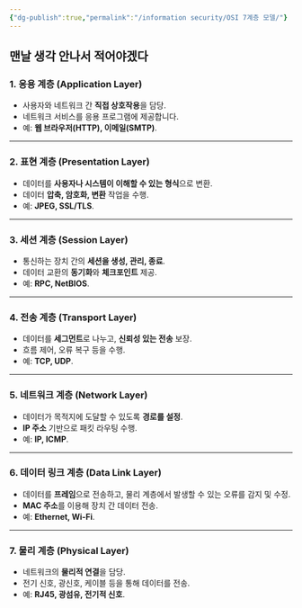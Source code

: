 ```yaml
---
{"dg-publish":true,"permalink":"/information security/OSI 7계층 모델/"}
---
```



## 맨날 생각 안나서 적어야겠다

### **1. 응용 계층 (Application Layer)**

- 사용자와 네트워크 간 **직접 상호작용**을 담당.
- 네트워크 서비스를 응용 프로그램에 제공합니다.
- 예: **웹 브라우저(HTTP), 이메일(SMTP)**.

---

### **2. 표현 계층 (Presentation Layer)**

- 데이터를 **사용자나 시스템이 이해할 수 있는 형식**으로 변환.
- 데이터 **압축, 암호화, 변환** 작업을 수행.
- 예: **JPEG, SSL/TLS**.

---

### **3. 세션 계층 (Session Layer)**

- 통신하는 장치 간의 **세션을 생성, 관리, 종료**.
- 데이터 교환의 **동기화**와 **체크포인트** 제공.
- 예: **RPC, NetBIOS**.

---

### **4. 전송 계층 (Transport Layer)**

- 데이터를 **세그먼트**로 나누고, **신뢰성 있는 전송** 보장.
- 흐름 제어, 오류 복구 등을 수행.
- 예: **TCP, UDP**.

---

### **5. 네트워크 계층 (Network Layer)**

- 데이터가 목적지에 도달할 수 있도록 **경로를 설정**.
- **IP 주소** 기반으로 패킷 라우팅 수행.
- 예: **IP, ICMP**.

---

### **6. 데이터 링크 계층 (Data Link Layer)**

- 데이터를 **프레임**으로 전송하고, 물리 계층에서 발생할 수 있는 오류를 감지 및 수정.
- **MAC 주소**를 이용해 장치 간 데이터 전송.
- 예: **Ethernet, Wi-Fi**.

---

### **7. 물리 계층 (Physical Layer)**

- 네트워크의 **물리적 연결**을 담당.
- 전기 신호, 광신호, 케이블 등을 통해 데이터를 전송.
- 예: **RJ45, 광섬유, 전기적 신호**.